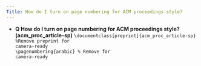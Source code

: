 ```yaml
---
Title: How do I turn on page numbering for ACM proceedings style?
---
```


- **Q How do I turn on page numbering for ACM proceedings style? (acm_proc_article-sp)**
<code>\\documentclass[preprint]{acm_proc_article-sp} %Remove preprint for camera-ready <br>\\pagenumbering{arabic} % Remove for camera-ready</code>

